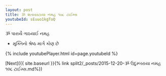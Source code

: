 ```yaml
---
layout: post
title: ૐ શતાવરટાયા નમહ ૧૦૮ ટાઈમ્સ
youtubeId: sEuuo1kgToQ
---
```

 
 
 ૐ પારાયૈ ગાઠયાઈ નમહ  
 
 -  મુક્તિનો શ્રેષ્ઠ માર્ગ કોણ છે 
 
  
 
  
 
 
 
 
 
 


{% include youtubePlayer.html id=page.youtubeId %}
 
[Next]({{ site.baseurl }}{% link  split2/_posts/2015-12-20-ૐ ઉદુમ્બરાયા નમહ ૧૦૮ ટાઈમ્સ.md%})
 
